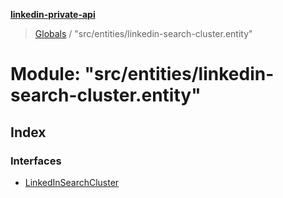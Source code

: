 **[linkedin-private-api](../README.md)**

> [Globals](../globals.md) / "src/entities/linkedin-search-cluster.entity"

# Module: "src/entities/linkedin-search-cluster.entity"

## Index

### Interfaces

* [LinkedInSearchCluster](../interfaces/_src_entities_linkedin_search_cluster_entity_.linkedinsearchcluster.md)

